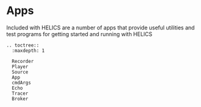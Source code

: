 Apps
============

Included with HELICS are a number of apps that provide useful utilities and test programs for getting started and running with HELICS


```eval_rst
.. toctree::
  :maxdepth: 1

  Recorder
  Player
  Source
  App
  cmdArgs
  Echo
  Tracer
  Broker
```

<!--
TODO: Add following to TOC above
Source
Broker
-->
